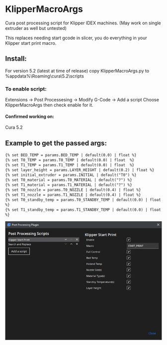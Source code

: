 # KlipperMacroArgs

Cura post processing script for Klipper IDEX machines. (May work on single extruder as well but untested)

This replaces needing start gcode in slicer, you do everything in your Klipper start print macro.

## Install:
For version 5.2 (latest at time of release)
copy KlipperMacroArgs.py to %appdata%\Roaming\cura\5.2\scripts

### To enable script:
Extensions -> Post Processesing -> Modify G-Code -> Add a script
Choose KlipperMacroArgs then check enable for it.

#### Confirmed working on:
Cura 5.2

## Example to get the passed args:
    {% set BED_TEMP = params.BED_TEMP | default(0.0) | float %}
    {% set T0_TEMP = params.T0_TEMP | default(0.0) | float  %}
    {% set T1_TEMP = params.T1_TEMP | default(0.0) | float  %}
    {% set layer_height = params.LAYER_HEIGHT | default(0.2) | float %}
    {% set initial_extruder = params.INITIAL | default("T0") %}
    {% set T0_material = params.T0_MATERIAL | default("?") %}
    {% set T1_material = params.T1_MATERIAL | default("?") %}
    {% set T0_nozzle = params.T0_NOZZLE | default(0.4) | float %}
    {% set T1_nozzle = params.T1_NOZZLE | default(0.4) | float %}
    {% set T0_standby_temp = params.T0_STANDBY_TEMP | default(0.0) | float %}
    {% set T1_standby_temp = params.T1_STANDBY_TEMP | default(0.0) | float %}


![Screenshot](https://github.com/therealzoomgod/Cura-KlipperStartPrint/blob/main/ss.png "Screenshot")